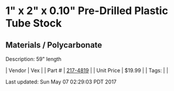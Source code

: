 # 1" x 2" x 0.10" Pre-Drilled Plastic Tube Stock
## Materials / Polycarbonate
Description: 	59" length 

| Vendor | Vex | 
| Part # | [217-4819](http://www.vexrobotics.com/vexpro/versaframe/versaframestock.html) | 
| Unit Price | $19.99 | 
| Tags: |  | 

Last updated: Sun May 07 02:29:03 PDT 2017
